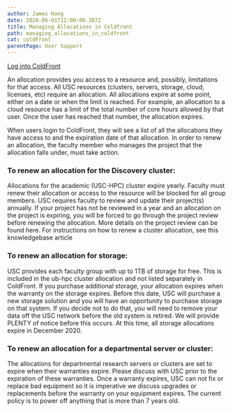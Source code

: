 ```yaml
---
author: James Hong
date: 2020-06-01T12:00:00.387Z
title: Managing Allocations in Coldfront
path: managing_allocations_in_coldfront
cat: coldFront
parentPage: User Support
---
```


[Log into ColdFront](https://hpcaccount.usc.edu/)


An allocation provides you access to a resource and, possibly, limitations for that access.  All USC resources (clusters, servers, storage, cloud, licenses, etc) require an allocation.  All allocations expire at some point, either on a date or when the limit is reached.  For example, an allocation to a cloud resource has a limit of the total number of core hours allowed by that user.  Once the user has reached that number, the allocation expires.  


When users login to ColdFront, they will see a list of all the allocations they have access to and the expiration date of that allocation.  In order to renew an allocation, the faculty member who manages the project that the allocation falls under, must take action.


### To renew an allocation for the Discovery cluster:

Allocations for the academic (USC-HPC) cluster expire yearly.  Faculty must renew their allocation or access to the resource will be blocked for all group members.  USC requires faculty to review and update their project(s) annually.  If your project has not be reviewed in a year and an allocation on the project is expiring, you will be forced to go through the project review before renewing the allocation.  More details on the project review can be found here.   For instructions on how to renew a cluster allocation, see this knowledgebase article


### To renew an allocation for storage:

USC provides each faculty group with up to 1TB of storage for free.   This is included in the ub-hpc cluster allocation and not listed separately in ColdFront.  If you purchase additional storage, your allocation expires when the warranty on the storage expires.  Before this date, USC will purchase a new storage solution and you will have an opportunity to purchase storage on that system.  If you decide not to do that, you will need to remove your data off the USC network before the old system is retired.  We will provide PLENTY of notice before this occurs.  At this time, all storage allocations expire in December 2020.


### To renew an allocation for a departmental server or cluster:

The allocations for departmental research servers or clusters are set to expire when their warranties expire.  Please discuss with USC prior to the expiration of these warranties.  Once a warranty expires, USC can not fix or replace bad equipment so it is imperative we discuss upgrades or replacements before the warranty on your equipment expires.  The current policy is to power off anything that is more than 7 years old.

